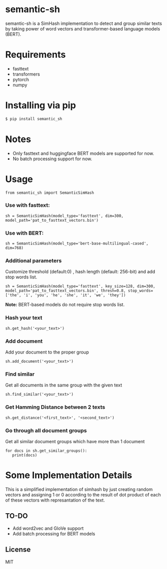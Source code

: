 # semantic-sh


semantic-sh is a SimHash implementation to detect and group similar texts by taking power of word vectors and transformer-based language models (BERT).



# Requirements
 - fasttext
 - transformers
 - pytorch
 - numpy
# Installing via pip

```sh
$ pip install semantic_sh
```
# Notes

  - Only fasttext and huggingface BERT models are supported for now.
  - No batch processing support for now.


# Usage

```
from semantic_sh import SemanticSimHash
```

### Use with fasttext:
```
sh = SemanticSimHash(model_type='fasttext', dim=300, model_path='pat_to_fasttext_vectors.bin')
```

### Use with BERT:

```
sh = SemanticSimHash(model_type='bert-base-multilingual-cased', dim=768)
```

### Additional parameters

Customize threshold (default:0) , hash length (default: 256-bit) and add stop words list.

```
sh = SemanticSimHash(model_type='fasttext', key_size=128, dim=300, model_path='pat_to_fasttext_vectors.bin', thresh=0.8, stop_words=['the', 'i', 'you', 'he', 'she', 'it', 'we', 'they'])
```

**Note:** BERT-based models do not require stop words list.

### Hash your text

```
sh.get_hash('<your_text>')
```

### Add document

Add your document to the proper group

```
sh.add_document('<your_text>')
```

###  Find similar

Get all documents in the same group with the given text

```
sh.find_similar('<your_text>')
```

### Get Hamming Distance between 2 texts

```
sh.get_distance('<first_text>', '<second_text>')
```

### Go through all document groups

Get all similar document groups which have more than 1 document

```
for docs in sh.get_similar_groups():
   print(docs)
```

# Some Implementation Details

This is a simplified implementation of simhash by just creating random 
vectors and assigning 1 or 0 according to the result of dot product of each of these vectors with
represantation of the text.  

## TO-DO

 - Add word2vec and GloVe support
 - Add batch processing for BERT models

License
----

MIT

